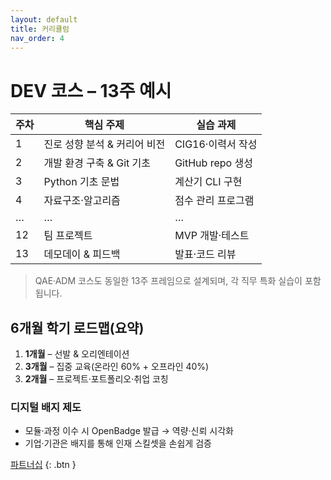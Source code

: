 ```yaml
---
layout: default
title: 커리큘럼
nav_order: 4
---
```


# DEV 코스 – 13주 예시

| 주차 | 핵심 주제 | 실습 과제 |
|------|-----------|-----------|
| 1 | 진로 성향 분석 & 커리어 비전 | CIG16·이력서 작성 |
| 2 | 개발 환경 구축 & Git 기초 | GitHub repo 생성 |
| 3 | Python 기초 문법 | 계산기 CLI 구현 |
| 4 | 자료구조·알고리즘 | 점수 관리 프로그램 |
| … | … | … |
| 12 | 팀 프로젝트 | MVP 개발·테스트 |
| 13 | 데모데이 & 피드백 | 발표·코드 리뷰 |

> QAE·ADM 코스도 동일한 13주 프레임으로 설계되며, 각 직무 특화 실습이 포함됩니다.

## 6개월 학기 로드맵(요약)

1. **1개월** – 선발 & 오리엔테이션
2. **3개월** – 집중 교육(온라인 60% + 오프라인 40%)
3. **2개월** – 프로젝트·포트폴리오·취업 코칭

### 디지털 배지 제도

* 모듈·과정 이수 시 OpenBadge 발급 → 역량·신뢰 시각화
* 기업·기관은 배지를 통해 인재 스킬셋을 손쉽게 검증

[파트너십](./partners/) {: .btn }
